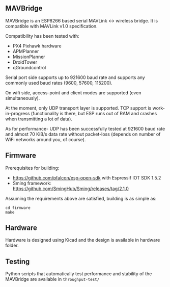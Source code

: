 MAVBridge
------------------

MAVBridge is an ESP8266 based serial MAVLink <-> wireless bridge. It is compatible
with MAVLink v1.0 specification.

Compatibility has been tested with:

* PX4 Pixhawk hardware
* APMPlanner
* MissionPlanner
* DroidTower
* qGroundcontrol

Serial port side supports up to 921600 baud rate and supports any commonly used
baud rates (9600, 57600, 115200).

On wifi side, access-point and client modes are supported (even
simultaneously).

At the moment, only UDP transport layer is supported. TCP support is
work-in-progress (functionality is there, but ESP runs out of RAM and crashes
when transmitting a lot of data).

As for performance- UDP has been successfully tested at 921600 baud rate and
almost 70 KiB/s data rate without packet-loss (depends on number of WiFi
networks around you, of course).


Firmware
------------------

Prerequisites for building:
* https://github.com/pfalcon/esp-open-sdk with Espressif IOT SDK 1.5.2
* Sming framework: https://github.com/SmingHub/Sming/releases/tag/2.1.0

Assuming the requirements above are satisfied, building is as simple as:

    cd firmware
    make


Hardware
-----------

Hardware is designed using Kicad and the design is available in hardware
folder.


Testing
--------------

Python scripts that automatically test performance and stability of the
MAVBridge are available in `throughput-test/`
